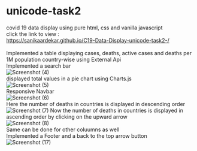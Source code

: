 # unicode-task2
covid 19 data display using pure html, css and vanilla javascript <br/>
click the link to view : <br/>
https://sanikaardekar.github.io/C19-Data-Display-unicode-task2-/ <br/> <br/>
Implemented a table displaying cases, deaths, active cases and deaths per 1M population  country-wise using External Api <br/>
Implemented a search bar <br/>
![Screenshot (4)](https://user-images.githubusercontent.com/80094199/156624161-5e5632ff-876a-40e1-bea3-45e788583f49.png) <br/>
displayed total values in a pie chart using Charts.js <br/>
![Screenshot (5)](https://user-images.githubusercontent.com/80094199/156624968-b58bb0c3-bd9d-4cb2-8dec-56b06f8920a1.png) <br/>
Responsive Navbar <br/>
![Screenshot (6)](https://user-images.githubusercontent.com/80094199/156625086-76901684-875c-47a5-af73-533fa84f57f9.png)  <br/>
Here the number of deaths in countries is displayed in descending order <br/>
![Screenshot (7)](https://user-images.githubusercontent.com/80094199/156625146-d2a3bfa9-95ee-41da-b378-4663ba0aee0a.png)
Now the number of deaths in countries is displayed in ascending order by clicking on the upward arrow <br/>
![Screenshot (8)](https://user-images.githubusercontent.com/80094199/156625560-822d833b-5979-471a-b2e9-c8b06b218c2d.png)  <br/>
Same can be done for other coluumns as well <br/>
Implemented a  Footer and a back to the top arrow button <br/>
![Screenshot (17)](https://user-images.githubusercontent.com/80094199/156626503-ac70bf8c-762a-48f8-b5fb-c7009b82ab49.png)
